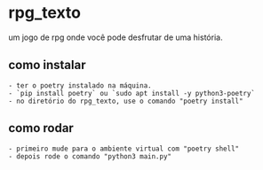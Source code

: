 # rpg_texto
um jogo de rpg onde você pode desfrutar de uma história.

## como instalar
    - ter o poetry instalado na máquina.
    - `pip install poetry` ou `sudo apt install -y python3-poetry`
    - no diretório do rpg_texto, use o comando "poetry install"

## como rodar
    - primeiro mude para o ambiente virtual com "poetry shell"
    - depois rode o comando "python3 main.py"
